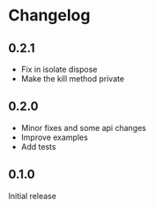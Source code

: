 # Changelog

## 0.2.1

- Fix in isolate dispose
- Make the kill method private

## 0.2.0

- Minor fixes and some api changes
- Improve examples
- Add tests

## 0.1.0

Initial release
